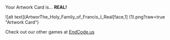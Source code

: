 Your Artwork Card is... 
  **REAL!**
 
 ![alt text](ArtworThe_Holy_Family_of_Francis_I_Real[face,1] (1).png?raw=true "Artwork Card")  
 
 
 
 
 
 Check out our other games at [EndCode.us](https://endcode.us/)
